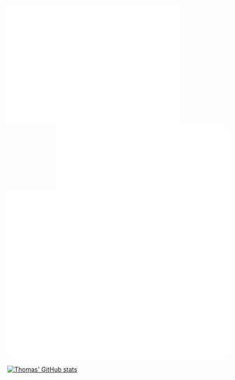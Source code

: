 [//]: # (![Metrics]&#40;/metrics.base.svg&#41;)

[//]: # (![Metrics]&#40;/metrics.plugin.languages.indepth.svg&#41;)

[//]: # (![Metrics]&#40;/metrics.plugin.achievements.compact.svg&#41;)

[//]: # (![Metrics]&#40;/metrics.plugin.anilist.characters.svg&#41;)



[<img align="left" width="390" alt="❄️" src="https://raw.githubusercontent.com/tschm/tschm/main/metrics.base.svg">](#)
[<img align="right" width="390" alt="❄️" src="https://raw.githubusercontent.com/tschm/tschm/main/metrics.plugin.languages.indepth.svg">](#)

[<img alt="❄️" src="https://raw.githubusercontent.com/tschm/tschm/main/metrics.plugin.achievements.compact.svg">](#)


[![Thomas' GitHub stats](https://github-readme-stats.vercel.app/api?username=tschm)](https://github.com/tschm/github-readme-stats)
